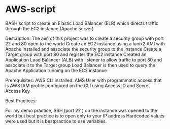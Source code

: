 # AWS-script
BASH script to create an Elastic Load Balancer (ELB) which directs traffic through the EC2 instance (Apache server)

Description:
The aim of this project was to create a security group with port 22 and 80 open to the world
Create an EC2 instance using a lunix2 AMI with Apache installed and associate the security group to the instance
Create a Target group with port 80 and register the EC2 instance
Created an Application Load Balancer (ALB) with listener to allow traffic to port 80 and associate it to the Target group
Load Balancer is then used to query the Apache Application running on the EC2 instance


Prerequisites:
AWS CLI installed:
AMS User with programmatic access that is AWS IAM profile configured on the CLI using Access ID and Secret Access Key


Best Practices:

For my demo practice, SSH (port 22 ) on the instance was opened to the world but best practice is to open only to your IP address
Hardcoded values were used but it is bestpractice to use variables.
